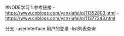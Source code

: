 #NODE学习
1.参考链接
-https://www.cnblogs.com/yanxiafei/p/11352803.html
-https://www.cnblogs.com/yanxiafei/p/11377243.html

分支
-userinterface 用户的登录
-list列表查询
